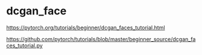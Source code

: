 # dcgan_face

https://pytorch.org/tutorials/beginner/dcgan_faces_tutorial.html

https://github.com/pytorch/tutorials/blob/master/beginner_source/dcgan_faces_tutorial.py

